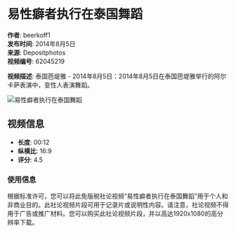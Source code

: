 # 易性癖者执行在泰国舞蹈

**作者**: beerkoff1  
**发布时间**: 2014年8月5日  
**来源**: Depositphotos  
**视频编号**: 62045219  

**视频描述**: 泰国芭堤雅 - 2014年8月5日：2014年8月5日在泰国芭堤雅举行的阿尔卡萨表演中，变性人表演舞蹈。

![易性癖者执行在泰国舞蹈](https://st2.depositphotos.com/1101017/6204/v/600/depositphotos_62045207-stock-video-transsexuals-performs-dancing-in-thailand.jpg)

## 视频信息
- **长度**: 00:12
- **纵横比**: 16:9
- **评分**: 4.5

### 使用信息
根据标准许可，您可以将此免版税社论视频“易性癖者执行在泰国舞蹈”用于个人和非商业目的。此社论视频片段可用于记录片或说明性内容。请注意，社论视频不得用于广告或推广材料。您可以购买此社论视频片段，并以高达1920x1080的高分辨率下载。